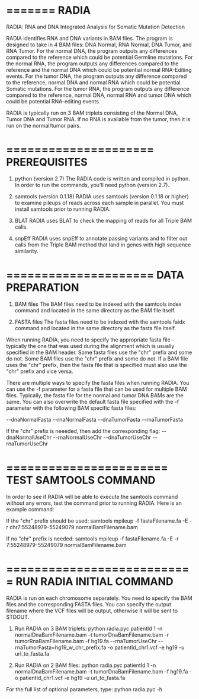 =======
RADIA
=======

RADIA:  RNA and DNA Integrated Analysis for Somatic Mutation Detection

RADIA identifies RNA and DNA variants in BAM files.  The program is designed
to take in 4 BAM files:  DNA Normal, RNA Normal, DNA Tumor, and RNA Tumor.  For the 
normal DNA, the program outputs any differences compared to the reference which could 
be potential Germline mutations.  For the normal RNA, the program outputs any differences 
compared to the reference and the normal DNA which could be potential normal RNA-Editing
events.  For the tumor DNA, the program outputs any difference compared to the reference, 
normal DNA and normal RNA which could be potential Somatic mutations.  For the tumor
RNA, the program outputs any difference compared to the reference, normal DNA, normal 
RNA and tumor DNA which could be potential RNA-editing events.

RADIA is typically run on 3 BAM triplets consisting of the Normal DNA, Tumor DNA and 
Tumor RNA.  If no RNA is available from the tumor, then it is run on the normal/tumor
pairs.


=====================
PREREQUISITES
=====================

1) python (version 2.7)
The RADIA code is written and compiled in python.  In order to run the commands, 
you'll need python (version 2.7).

2) samtools (version 0.1.18)
RADIA uses samtools (version 0.1.18 or higher) to examine pileups of reads across
each sample in parallel.  You must install samtools prior to running RADIA.

3) BLAT
RADIA uses BLAT to check the mapping of reads for all Triple BAM calls.

4) snpEff
RADIA uses snpEff to annotate passing variants and to filter out calls from the 
Triple BAM method that land in genes with high sequence similarity.


=====================
DATA PREPARATION
=====================

1) BAM files
The BAM files need to be indexed with the samtools index command and located in
the same directory as the BAM file itself.

2) FASTA files
The fasta files need to be indexed with the samtools faidx command and located in
the same directory as the fasta file itself.

When running RADIA, you need to specify the appropriate fasta file - typically the
one that was used during the alignment which is usually specified in the BAM header.
Some fasta files use the "chr" prefix and some do not.  Some BAM files use the "chr"
prefix and some do not.  If a BAM file uses the "chr" prefix, then the fasta file
that is specified must also use the "chr" prefix and vice versa.

There are multiple ways to specify the fasta files when running RADIA.  You can use
the -f parameter for a fasta file that can be used for multiple BAM files.  Typically, 
the fasta file for the normal and tumor DNA BAMs are the same.  You can also overwrite
the default fasta file specified with the -f parameter with the following BAM specific
fasta files:

--dnaNormalFasta
--rnaNormalFasta
--dnaTumorFasta
--rnaTumorFasta

If the "chr" prefix is neeeded, then add the corresponding flag:
--dnaNormalUseChr
--rnaNormalUseChr
--dnaTumorUseChr
--rnaTumorUseChr


=======================
TEST SAMTOOLS COMMAND
=======================

In order to see if RADIA will be able to execute the samtools command without any errors,
test the command prior to running RADIA.  Here is an example command:

If the "chr" prefix should be used:
samtools mpileup -f fastaFilename.fa -E -r chr7:55248979-55249079 normalBamFilename.bam

If no "chr" prefix is needed:
samtools mpileup -f fastaFilename.fa -E -r 7:55248979-55249079 normalBamFilename.bam


===========================
RUN RADIA INITIAL COMMAND
===========================

RADIA is run on each chromosome separately.  You need to specify the BAM files and the
corresponding FASTA files.  You can specify the output filename where the VCF files will
be output, otherwise it will be sent to STDOUT.

1) Run RADIA on 3 BAM triplets:
python radia.pyc patientId 1 -n normalDnaBamFilename.bam -t tumorDnaBamFilename.bam -r tumorRnaBamFilename.bam -f hg19.fa --rnaTumorUseChr --rnaTumorFasta=hg19_w_chr_prefix.fa -o patientId_chr1.vcf -e hg19 -u url_to_fasta.fa

2) Run RADIA on 2 BAM files:
python radia.pyc patientId 1 -n normalDnaBamFilename.bam -t tumorDnaBamFilename.bam -f hg19.fa -o patientId_chr1.vcf -e hg19 -u url_to_fasta.fa

For the full list of optional parameters, type:
python radia.pyc -h


